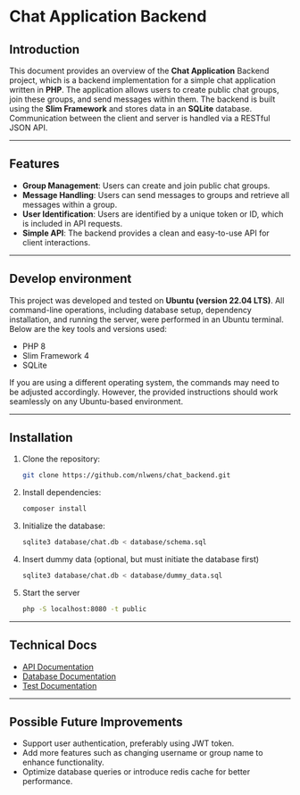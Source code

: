 # Chat Application Backend

## Introduction
This document provides an overview of the **Chat Application** Backend project, which is a backend implementation for a simple chat application written in **PHP**. The application allows users to create public chat groups, join these groups, and send messages within them. The backend is built using the **Slim Framework** and stores data in an **SQLite** database. Communication between the client and server is handled via a RESTful JSON API.

---

## Features
- **Group Management**: Users can create and join public chat groups. 
- **Message Handling**: Users can send messages to groups and retrieve all messages within a group. 
- **User Identification**: Users are identified by a unique token or ID, which is included in API requests. 
- **Simple API**: The backend provides a clean and easy-to-use API for client interactions.

---

## Develop environment
This project was developed and tested on **Ubuntu (version 22.04 LTS)**. All command-line operations, including database setup, dependency installation, and running the server, were performed in an Ubuntu terminal. Below are the key tools and versions used:
- PHP 8
- Slim Framework 4
- SQLite

If you are using a different operating system, the commands may need to be adjusted accordingly. However, the provided instructions should work seamlessly on any Ubuntu-based environment.

---

## Installation
1. Clone the repository:
   ```bash
   git clone https://github.com/nlwens/chat_backend.git

2. Install dependencies:
   ```bash
   composer install

3. Initialize the database:
   ```bash
   sqlite3 database/chat.db < database/schema.sql
   
4. Insert dummy data (optional, but must initiate the database first)
   ```bash
   sqlite3 database/chat.db < database/dummy_data.sql
   
5. Start the server
    ```bash
   php -S localhost:8080 -t public
   
---

## Technical Docs
- [API Documentation](src/README.md)
- [Database Documentation](database/README.md)
- [Test Documentation](tests/README.md)

---

## Possible Future Improvements
- Support user authentication, preferably using JWT token.
- Add more features such as changing username or group name to enhance functionality.
- Optimize database queries or introduce redis cache for better performance.